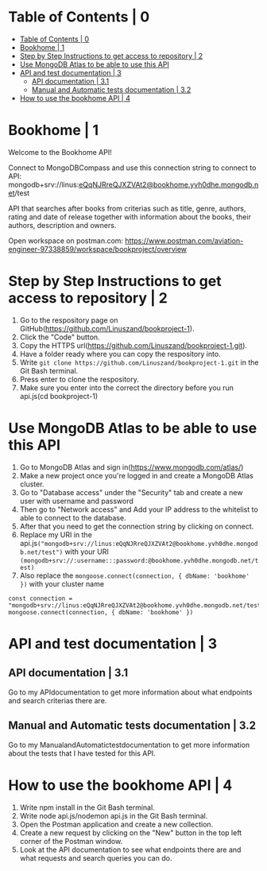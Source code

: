 # Table of Contents | 0
- [Table of Contents | 0](#table-of-contents--0)
- [Bookhome | 1](#bookhome--1)
- [Step by Step Instructions to get access to repository | 2](#step-by-step-instructions-to-get-access-to-repository--2)
- [Use MongoDB Atlas to be able to use this API](#use-mongodb-atlas-to-be-able-to-use-this-api)
- [API and test documentation | 3](#api-and-test-documentation--3)
  - [API documentation | 3.1](#api-documentation--31)
  - [Manual and Automatic tests documentation | 3.2](#manual-and-automatic-tests-documentation--32)
- [How to use the bookhome API | 4](#how-to-use-the-bookhome-api--4)

# Bookhome | 1
Welcome to the Bookhome API!

Connect to MongoDBCompass and use this connection string to connect to API:
mongodb+srv://linus:eQqNJRreQJXZVAt2@bookhome.yvh0dhe.mongodb.net/test

API that searches after books from criterias such as title, genre, authors, rating and date of release together with information about the books, their authors, description and owners.

Open workspace on postman.com: https://www.postman.com/aviation-engineer-97338859/workspace/bookproject/overview

# Step by Step Instructions to get access to repository | 2
1. Go to the respository page on GitHub(https://github.com/Linuszand/bookproject-1).
2. Click the "Code" button.
3. Copy the HTTPS url(https://github.com/Linuszand/bookproject-1.git).
4. Have a folder ready where you can copy the respository into.
5. Write `git clone https://github.com/Linuszand/bookproject-1.git` in the Git Bash terminal.
6. Press enter to clone the respository.
7. Make sure you enter into the correct the directory before you run api.js(cd bookproject-1)

# Use MongoDB Atlas to be able to use this API
1. Go to MongoDB Atlas and sign in(https://www.mongodb.com/atlas/)
2. Make a new project once you're logged in and create a MongoDB Atlas cluster.
3. Go to "Database access" under the "Security" tab and create a new user with username and password 
4. Then go to "Network access" and Add your IP address to the whitelist to able to connect to the database.
5. After that you need to get the connection string by clicking on connect.
6. Replace my URI in the api.js`("mongodb+srv://linus:eQqNJRreQJXZVAt2@bookhome.yvh0dhe.mongodb.net/test")` with your URI `(mongodb+srv://:username:::password:@bookhome.yvh0dhe.mongodb.net/test)`
7. Also replace the `mongoose.connect(connection, { dbName: 'bookhome' })` with your cluster name

```
const connection = "mongodb+srv://linus:eQqNJRreQJXZVAt2@bookhome.yvh0dhe.mongodb.net/test"
mongoose.connect(connection, { dbName: 'bookhome' })
```

# API and test documentation | 3
## API documentation | 3.1
Go to my APIdocumentation to get more information about what endpoints and search criterias there are.
## Manual and Automatic tests documentation | 3.2
Go to my ManualandAutomatictestdocumentation to get more information about the tests that I have tested for this API.

# How to use the bookhome API | 4
1. Write npm install in the Git Bash terminal.
3. Write node api.js/nodemon api.js in the Git Bash terminal.
2. Open the Postman application and create a new collection.
3. Create a new request by clicking on the "New" button in the top left corner of the Postman window.
4. Look at the API documentation to see what endpoints there are and what requests and search queries you can do.